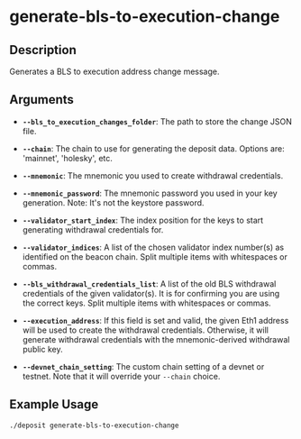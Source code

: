 # generate-bls-to-execution-change

## Description
Generates a BLS to execution address change message.

## Arguments

- **`--bls_to_execution_changes_folder`**: The path to store the change JSON file.

- **`--chain`**: The chain to use for generating the deposit data. Options are: 'mainnet', 'holesky', etc.

- **`--mnemonic`**: The mnemonic you used to create withdrawal credentials.

- **`--mnemonic_password`**: The mnemonic password you used in your key generation. Note: It's not the keystore password.

- **`--validator_start_index`**: The index position for the keys to start generating withdrawal credentials for.

- **`--validator_indices`**: A list of the chosen validator index number(s) as identified on the beacon chain. Split multiple items with whitespaces or commas.

- **`--bls_withdrawal_credentials_list`**: A list of the old BLS withdrawal credentials of the given validator(s). It is for confirming you are using the correct keys. Split multiple items with whitespaces or commas.

- **`--execution_address`**: If this field is set and valid, the given Eth1 address will be used to create the withdrawal credentials. Otherwise, it will generate withdrawal credentials with the mnemonic-derived withdrawal public key.

- **`--devnet_chain_setting`**: The custom chain setting of a devnet or testnet. Note that it will override your `--chain` choice.


## Example Usage

```sh
./deposit generate-bls-to-execution-change

